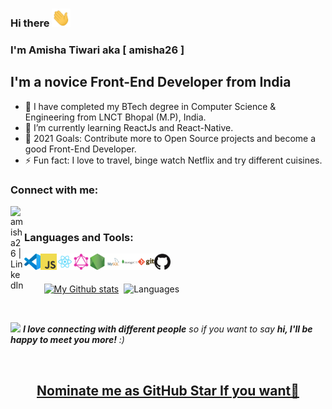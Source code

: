 ### Hi there <img src="https://raw.githubusercontent.com/ABSphreak/ABSphreak/master/gifs/Hi.gif" width="30px"></h2> 
### I'm Amisha Tiwari aka [ amisha26 ]


## I'm a novice Front-End Developer from India

- 🔭 I have completed my BTech degree in Computer Science & Engineering from LNCT Bhopal (M.P), India.
- 🌱 I’m currently learning ReactJs  and React-Native.
- 🥅 2021 Goals: Contribute more to Open Source projects and become a good Front-End Developer.
- ⚡ Fun fact: I love to travel, binge watch Netflix and try different cuisines.


### Connect with me:

[<img align="left" alt="amisha26 | LinkedIn" width="22px" src="https://cdn.jsdelivr.net/npm/simple-icons@v3/icons/linkedin.svg" />][linkedin]

<br/>

### Languages and Tools:

[<img align="left" alt="Visual Studio Code" width="26px" src="https://raw.githubusercontent.com/github/explore/80688e429a7d4ef2fca1e82350fe8e3517d3494d/topics/visual-studio-code/visual-studio-code.png" />][linkedin]
[<img align="left" alt="JavaScript" width="26px" src="https://raw.githubusercontent.com/github/explore/80688e429a7d4ef2fca1e82350fe8e3517d3494d/topics/javascript/javascript.png" />][linkedin]
[<img align="left" alt="React" width="26px" src="https://raw.githubusercontent.com/github/explore/80688e429a7d4ef2fca1e82350fe8e3517d3494d/topics/react/react.png" />][linkedin]
[<img align="left" alt="GraphQL" width="26px" src="https://raw.githubusercontent.com/github/explore/80688e429a7d4ef2fca1e82350fe8e3517d3494d/topics/graphql/graphql.png" />][linkedin]
[<img align="left" alt="Node.js" width="26px" src="https://raw.githubusercontent.com/github/explore/80688e429a7d4ef2fca1e82350fe8e3517d3494d/topics/nodejs/nodejs.png" />][linkedin]
[<img align="left" alt="MySQL" width="26px" src="https://raw.githubusercontent.com/github/explore/80688e429a7d4ef2fca1e82350fe8e3517d3494d/topics/mysql/mysql.png" />][linkedin]
[<img align="left" alt="MongoDB" width="26px" src="https://raw.githubusercontent.com/github/explore/80688e429a7d4ef2fca1e82350fe8e3517d3494d/topics/mongodb/mongodb.png" />][linkedin]
[<img align="left" alt="Git" width="26px" src="https://raw.githubusercontent.com/github/explore/80688e429a7d4ef2fca1e82350fe8e3517d3494d/topics/git/git.png" />][linkedin]
[<img align="left" alt="GitHub" width="26px" src="https://raw.githubusercontent.com/github/explore/78df643247d429f6cc873026c0622819ad797942/topics/github/github.png" />][linkedin]

<br />
<br />

<!-- [![My Github stats](https://github-readme-stats.vercel.app/api?username=amisha26&show_icons=true&&cache_seconds=86400&theme=radical)](https://github.com/amisha26/github-readme-stats) -->

<span> &nbsp; &nbsp; &nbsp; &nbsp; </span>
 [![My Github stats](https://github-readme-stats.vercel.app/api?username=amisha26&show_icons=true&&cache_seconds=86400&theme=radical)](https://github.com/amisha26/github-readme-stats)<span>&nbsp; </span>
![Languages](https://github-readme-stats.vercel.app/api/top-langs/?username=amisha26&show_icons=true&theme=merko&hide=["contribs","prs"]&cache_seconds=86400)



<br/>

<img src="https://media.giphy.com/media/LnQjpWaON8nhr21vNW/giphy.gif" width="40"> <em><b>I love connecting with different people</b> so if you want to say <b>hi, I'll be happy to meet you more!</b> :)</em>

<br/>

<h2 align="center">
<a href="https://stars.github.com/">Nominate me as GitHub Star If you want🌟</a>
</h2>


[linkedin]: https://www.linkedin.com/in/amisha-tiwari-50838b182/
